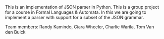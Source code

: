 This is an implementation of JSON parser in Python. This is a group project for a
course in Formal Languages & Automata. In this we are going to implement a parser with support for a
subset of the JSON grammar.


Team members: 
Randy Kamindo,
Ciara Wheeler,
Charlie Warila,
Tom Van den Bulck
